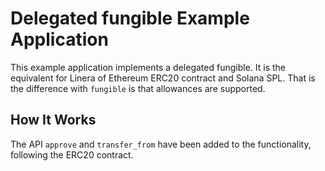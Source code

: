 # Delegated fungible Example Application

This example application implements a delegated fungible. It is the equivalent for Linera
of Ethereum ERC20 contract and Solana SPL. That is the difference with `fungible` is that
allowances are supported.

## How It Works

The API `approve` and `transfer_from` have been added to the functionality, following the ERC20
contract.

